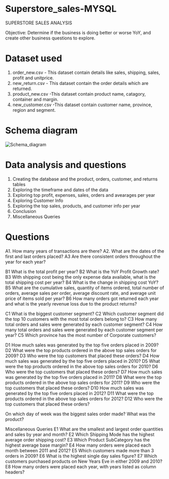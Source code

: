 # Superstore_sales-MYSQL

SUPERSTORE SALES ANALYSIS

Objective: Determine if the business is doing better or worse YoY, 
and create other business questions to explore.

# Dataset used
1. order_new.csv - This dataset contain details like sales, shipping, sales, profit and unitprice.
2. new_return.csv - This dataset contain the order details which are returned.
3. product_new.csv -This dataset contain product name, catagory, container and margin.
4. new_customer.csv -This dataset contain customer name, province, region and segment.

# Schema diagram
![Schema_diagram](https://github.com/Chetan0904/Superstore_sales-MYSQL/assets/137276849/cfd86777-fe1e-4e8f-916b-275989fdbac2)

# Data analysis and questions

1. Creating the database and the product, orders, customer, and returns tables
2. Exploring the timeframe and dates of the data
3. Exploring top profit, expenses, sales, orders and avearages per year
4. Exploring Customer Info 
5. Exploring the top sales, products, and customer info per year
6. Conclusion
7. Miscellaneous Queries

# Questions
A1. How many years of transactions are there? 
A2. What are the dates of the first and last orders placed? 
A3 Are there consistent orders throughout the year for each year?

B1 What is the total profit per year?
B2 What is the YoY Profit Growth rate?
B3 With shipping cost being the only expense data available, what is the total shipping cost per year?
B4 What is the change in shipping cost YoY?
B5 What are the cumulative sales, quantity of items ordered, total number of orders, 
   average sales per order, average discount rate, and average unit price of items sold per year?
B6 How many orders got returned each year and what is the yearly revenue loss due to the product returns?

C1 What is the biggest customer segment? 
C2 Which customer segment did the top 10 customers with the most total orders belong to?
C3 How many total orders and sales were generated by each customer segment?
C4 How many total orders and sales were generated by each customer segment per year?
C5  Which province has the most number of Corporate customers?

D1 How much sales was generated by the top five orders placed in 2009?
D2 What were the top products ordered in the above top sales orders for 2009?
D3 Who were the top customers that placed these orders?
D4 How much sales was generated by the top five orders placed in 2010?
D5  What were the top products ordered in the above top sales orders for 2010?
D6 Who were the top customers that placed these orders?
D7 How much sales was generated by the top five orders placed in 2011?
D8  What were the top products ordered in the above top sales orders for 2011?
D9 Who were the top customers that placed these orders?
D10 How much sales was generated by the top five orders placed in 2012?
D11  What were the top products ordered in the above top sales orders for 2012?
D12 Who were the top customers that placed these orders?

On which day of week was the biggest sales order made? What was the product? 

Miscellaneous Queries
E1 What are the smallest and largest order quantities and sales by year and month?
E2 Which Shipping Mode has the highest average order shipping cost? 
E3 Which Product SubCategory has the highest average base margin?
E4 How many orders were placed each month between 2011 and 2012?
E5  Which customers made more than 3 orders in 2009?
E6 What is the highest single day sales figure? 
E7  Which customers purchased products on New Years Eve in either 2009 and 2010?
E8 How many orders were placed each year, with years listed as column headers?
   

